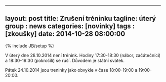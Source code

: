  ---
layout: post
title: Zrušení tréninku
tagline: úterý
group : news
categories: [novinky]
tags : [zkoušky]
date: 2014-10-28 08:00:00
---
{% include JB/setup %}

V úterý dne 28.10.2014 není trénink. Hodiny 17:30-18:30 (nábor, začátečníci) a 18:30-19:30 (pokročílí) se ruší.
Důvodem je státní svátek.

Pátek 24.10.2014 jsou treninky jako obvykle v čase 18:00-19:00 a 19:00-20:00.
